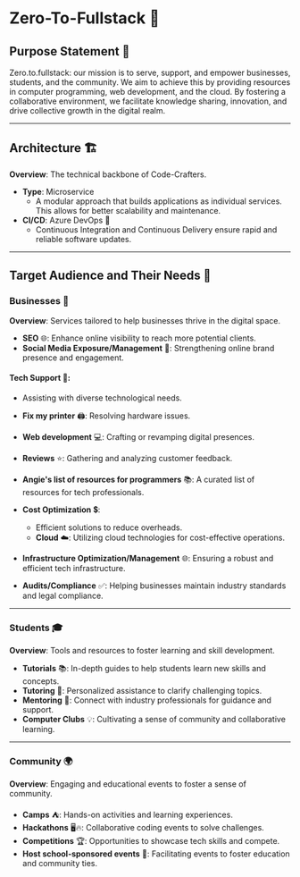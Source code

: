 # Zero-To-Fullstack 💼

## Purpose Statement 🎯

Zero.to.fullstack: our mission is to serve, support, and empower businesses, students, and the community. We aim to achieve this by providing resources in computer programming, web development, and the cloud. By fostering a collaborative environment, we facilitate knowledge sharing, innovation, and drive collective growth in the digital realm.

---

## Architecture 🏗️

**Overview**: The technical backbone of Code-Crafters.

- **Type**: Microservice
  - A modular approach that builds applications as individual services. This allows for better scalability and maintenance.
- **CI/CD**: Azure DevOps 🔄
  - Continuous Integration and Continuous Delivery ensure rapid and reliable software updates.

---

## Target Audience and Their Needs 🎯

### Businesses 🏢

**Overview**: Services tailored to help businesses thrive in the digital space.

- **SEO** 🌐: Enhance online visibility to reach more potential clients.
- **Social Media Exposure/Management** 📱: Strengthening online brand presence and engagement.
  
#### Tech Support 🔧:
  - Assisting with diverse technological needs.
  - **Fix my printer** 🖨️: Resolving hardware issues.
  - **Web development** 💻: Crafting or revamping digital presences.
  - **Reviews** ⭐: Gathering and analyzing customer feedback.
  - **Angie's list of resources for programmers** 📚: A curated list of resources for tech professionals.

- **Cost Optimization** 💲:
  - Efficient solutions to reduce overheads.
  - **Cloud** ☁️: Utilizing cloud technologies for cost-effective operations.
  
- **Infrastructure Optimization/Management** 🌐: Ensuring a robust and efficient tech infrastructure.
- **Audits/Compliance** ✅: Helping businesses maintain industry standards and legal compliance.

---

### Students 🎓

**Overview**: Tools and resources to foster learning and skill development.

- **Tutorials** 📚: In-depth guides to help students learn new skills and concepts.
- **Tutoring** 🤝: Personalized assistance to clarify challenging topics.
- **Mentoring** 👥: Connect with industry professionals for guidance and support.
- **Computer Clubs** 💡: Cultivating a sense of community and collaborative learning.

---

### Community 🌍

**Overview**: Engaging and educational events to foster a sense of community.

- **Camps** ⛺: Hands-on activities and learning experiences.
- **Hackathons** 🖥️🔥: Collaborative coding events to solve challenges.
- **Competitions** 🏆: Opportunities to showcase tech skills and compete.
- **Host school-sponsored events** 🏫: Facilitating events to foster education and community ties.
